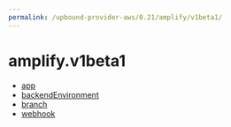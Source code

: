 ```yaml
---
permalink: /upbound-provider-aws/0.21/amplify/v1beta1/
---
```


# amplify.v1beta1



* [app](app.md)
* [backendEnvironment](backendEnvironment.md)
* [branch](branch.md)
* [webhook](webhook.md)